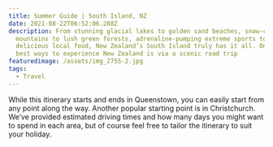 ```yaml
---
title: Summer Guide | South Island, NZ
date: 2021-08-22T06:52:06.288Z
description: From stunning glacial lakes to golden sand beaches, snow-capped
  mountains to lush green forests, adrenaline-pumping extreme sports to
  delicious local food, New Zealand’s South Island truly has it all. One of the
  best ways to experience New Zealand is via a scenic road trip
featuredimage: /assets/img_2755-2.jpg
tags:
  - Travel
---
```

While this itinerary starts and ends in Queenstown, you can easily start from any point along the way. Another popular starting point is in Christchurch. We’ve provided estimated driving times and how many days you might want to spend in each area, but of course feel free to tailor the itinerary to suit your holiday.